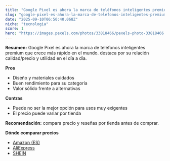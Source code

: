 ```yaml
---
title: "Google Pixel es ahora la marca de teléfonos inteligentes premium que crece más rápido en el mundo."
slug: "google-pixel-es-ahora-la-marca-de-telefonos-inteligentes-premium-que-crece-mas-r"
date: "2025-09-10T06:50:40.068Z"
niche: "tecnologia"
score: 1
hero: "https://images.pexels.com/photos/33818466/pexels-photo-33818466.jpeg?auto=compress&cs=tinysrgb&fit=crop&h=627&w=1200&auto=compress&cs=tinysrgb&w=1200&h=675&fit=crop"
---
```


**Resumen:** Google Pixel es ahora la marca de teléfonos inteligentes premium que crece más rápido en el mundo. destaca por su relación calidad/precio y utilidad en el día a día.

**Pros**
- Diseño y materiales cuidados
- Buen rendimiento para su categoría
- Valor sólido frente a alternativas

**Contras**
- Puede no ser la mejor opción para usos muy exigentes
- El precio puede variar por tienda

**Recomendación:** compara precio y reseñas por tienda antes de comprar.

**Dónde comparar precios**
- [Amazon (ES)](https://www.amazon.es/s?k=Google%20Pixel%20es%20ahora%20la%20marca%20de%20tel%C3%A9fonos%20inteligentes%20premium%20que%20crece%20m%C3%A1s%20r%C3%A1pido%20en%20el%20mundo.&tag=teknovashop25-21)
- [AliExpress](https://www.aliexpress.com/wholesale?SearchText=Google%20Pixel%20es%20ahora%20la%20marca%20de%20tel%C3%A9fonos%20inteligentes%20premium%20que%20crece%20m%C3%A1s%20r%C3%A1pido%20en%20el%20mundo.)
- [SHEIN](https://www.shein.com/pdsearch/Google%20Pixel%20es%20ahora%20la%20marca%20de%20tel%C3%A9fonos%20inteligentes%20premium%20que%20crece%20m%C3%A1s%20r%C3%A1pido%20en%20el%20mundo.)